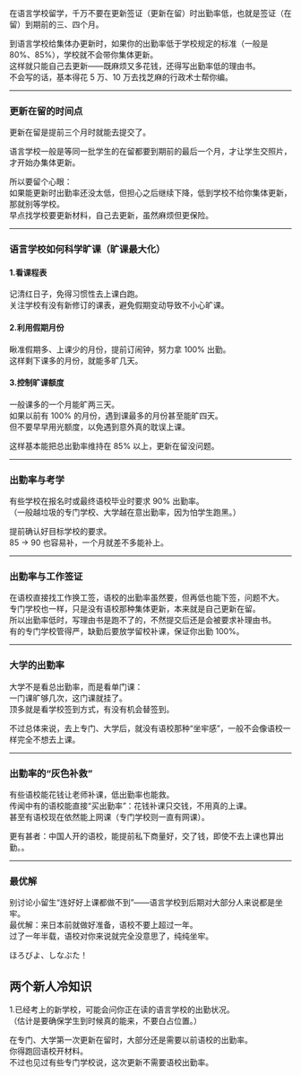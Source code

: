 
 在语言学校留学，千万不要在更新签证（更新在留）时出勤率低，也就是签证（在留）到期前的三、四个月。  

到语言学校给集体办更新时，如果你的出勤率低于学校规定的标准（一般是 80%、85%），学校就不会带你集体更新。  
 这样就只能自己去更新——既麻烦又多花钱，还得写出勤率低的理由书。  
不会写的话，基本得花 5 万、10 万去找芝麻的行政术士帮你编。  
 
___




### 更新在留的时间点
更新在留是提前三个月时就能去提交了。

语言学校一般是等同一批学生的在留都要到期前的最后一个月，才让学生交照片，才开始办集体更新。  

所以要留个心眼：  
如果能更新时出勤率还没太低，但担心之后继续下降，低到学校不给你集体更新，那就别等学校。  
早点找学校要更新材料，自己去更新，虽然麻烦但更保险。  
___ 




### 语言学校如何科学旷课（旷课最大化）
#### 1.看课程表
记清红日子，免得习惯性去上课白跑。  
关注学校有没有新修订的课表，避免假期变动导致不小心旷课。  

#### 2.利用假期月份  
瞅准假期多、上课少的月份，提前订闹钟，努力拿 100% 出勤。  
这样剩下课多的月份，就能多旷几天。  

#### 3.控制旷课额度
一般课多的一个月能旷两三天。  
如果以前有 100% 的月份，遇到课最多的月份甚至能旷四天。  
但不要早早用光额度，以免遇到意外真的耽误上课。  

这样基本能把总出勤率维持在 85% 以上，更新在留没问题。  



___
### 出勤率与考学  
有些学校在报名时或最终语校毕业时要求 90% 出勤率。  
（一般越垃圾的专门学校、大学越在意出勤率，因为怕学生跑黑。）  

提前确认好目标学校的要求。  
85 → 90 也容易补，一个月就差不多能补上。  


___

### 出勤率与工作签证  
 
在语校直接找工作换工签，语校的出勤率虽然要，但再低也能下签，问题不大。  
专门学校也一样，只是没有语校那种集体更新，本来就是自己更新在留。  
所以出勤率低时，写理由书是跑不了的，不然提交后还是会被要求补理由书。  
有的专门学校管得严，缺勤后要放学留校补课，保证你出勤 100%。   

___


 
### 大学的出勤率  

大学不是看总出勤率，而是看单门课：  
一门课旷够几次，这门课就挂了。  
顶多就是看学校签到方式，有没有机会替签到。  

不过总体来说，去上专门、大学后，就没有语校那种“坐牢感”，一般不会像语校一样完全不想去上课。  

---


### 出勤率的“灰色补救”
有些语校能花钱让老师补课，低出勤率也能救。  
传闻中有的语校能直接“买出勤率”：花钱补课只交钱，不用真的上课。  
甚至有语校现在依然能上网课（专门学校则一直有网课）。  

更有甚者：中国人开的语校，能提前私下商量好，交了钱，即使不去上课也算出勤。。    
 

---



### 最优解
别讨论小留生“连好好上课都做不到”——语言学校到后期对大部分人来说都是坐牢。  
最优解：来日本前就做好准备，语校不要上超过一年。  
过了一年半载，语校对你来说就完全没意思了，纯纯坐牢。  

ほろびよ、しなぶた！  



## 两个新人冷知识  
1.已经考上的新学校，可能会问你正在读的语言学校的出勤状况。  
（估计是要确保学生到时候真的能来，不要白占位置。）  

在专门、大学第一次更新在留时，大部分还是需要以前语校的出勤率。  
你得跑回语校开材料。  
不过也见过有些专门学校说，这次更新不需要语校出勤率。    

